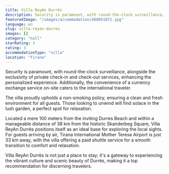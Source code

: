 ```yaml
---
title: Villa ReyAn Durrës
description: Security is paramount, with round-the-clock surveillance, alongside the exclusivity of private check-in and check-out services, enhancing the personalized exper
featuredImage: "/images/accommodation/468951071.jpg"
language: en
slug: villa-reyan-durres
images: []
category: "null"
starRating: 3
rating: 3
accommodationType: "villa"
location: "Tirana"
---
```


Security is paramount, with round-the-clock surveillance, alongside the exclusivity of private check-in and check-out services, enhancing the personalized experience. Additionally, the convenience of a currency exchange service on-site caters to the international traveler.

The villa proudly upholds a non-smoking policy, ensuring a clean and fresh environment for all guests. Those looking to unwind will find solace in the lush garden, a perfect spot for relaxation.

Located a mere 100 meters from the inviting Durres Beach and within a manageable distance of 38 km from the historic Skanderbeg Square, Villa ReyAn Durrës positions itself as an ideal base for exploring the local sights. For guests arriving by air, Tirana International Mother Teresa Airport is just 33 km away, with the villa offering a paid shuttle service for a smooth transition to comfort and relaxation.

Villa ReyAn Durrës is not just a place to stay; it's a gateway to experiencing the vibrant culture and scenic beauty of Durrës, making it a top recommendation for discerning travelers.

